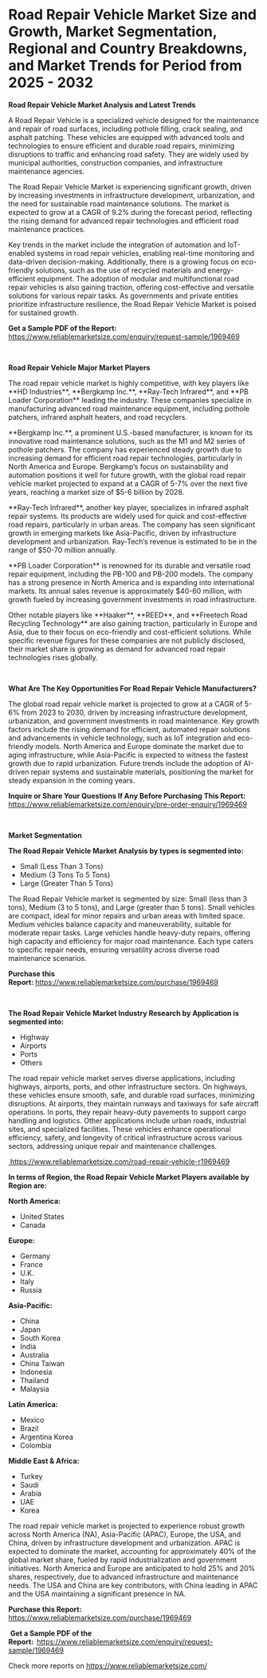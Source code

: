 <p><h1>Road Repair Vehicle Market Size and Growth, Market Segmentation, Regional and Country Breakdowns, and Market Trends for Period from 2025 -  2032</h1></p><p><strong>Road Repair Vehicle Market Analysis and Latest Trends</strong></p>
<p><p>A Road Repair Vehicle is a specialized vehicle designed for the maintenance and repair of road surfaces, including pothole filling, crack sealing, and asphalt patching. These vehicles are equipped with advanced tools and technologies to ensure efficient and durable road repairs, minimizing disruptions to traffic and enhancing road safety. They are widely used by municipal authorities, construction companies, and infrastructure maintenance agencies.</p><p>The Road Repair Vehicle Market is experiencing significant growth, driven by increasing investments in infrastructure development, urbanization, and the need for sustainable road maintenance solutions. The market is expected to grow at a CAGR of 9.2% during the forecast period, reflecting the rising demand for advanced repair technologies and efficient road maintenance practices.</p><p>Key trends in the market include the integration of automation and IoT-enabled systems in road repair vehicles, enabling real-time monitoring and data-driven decision-making. Additionally, there is a growing focus on eco-friendly solutions, such as the use of recycled materials and energy-efficient equipment. The adoption of modular and multifunctional road repair vehicles is also gaining traction, offering cost-effective and versatile solutions for various repair tasks. As governments and private entities prioritize infrastructure resilience, the Road Repair Vehicle Market is poised for sustained growth.</p></p>
<p><strong>Get a Sample PDF of the Report:&nbsp;</strong> <a href="https://www.reliablemarketsize.com/enquiry/request-sample/1969469?utm_campaign=1143&utm_medium=2&utm_source=Github&utm_content=ia&utm_term=22012025&utm_id=road-repair-vehicle">https://www.reliablemarketsize.com/enquiry/request-sample/1969469</a></p>
<p>&nbsp;</p>
<p><strong>Road Repair Vehicle Major Market Players</strong></p>
<p><p>The road repair vehicle market is highly competitive, with key players like **HD Industries**, **Bergkamp Inc.**, **Ray-Tech Infrared**, and **PB Loader Corporation** leading the industry. These companies specialize in manufacturing advanced road maintenance equipment, including pothole patchers, infrared asphalt heaters, and road recyclers.</p><p>**Bergkamp Inc.**, a prominent U.S.-based manufacturer, is known for its innovative road maintenance solutions, such as the M1 and M2 series of pothole patchers. The company has experienced steady growth due to increasing demand for efficient road repair technologies, particularly in North America and Europe. Bergkamp’s focus on sustainability and automation positions it well for future growth, with the global road repair vehicle market projected to expand at a CAGR of 5-7% over the next five years, reaching a market size of $5-6 billion by 2028.</p><p>**Ray-Tech Infrared**, another key player, specializes in infrared asphalt repair systems. Its products are widely used for quick and cost-effective road repairs, particularly in urban areas. The company has seen significant growth in emerging markets like Asia-Pacific, driven by infrastructure development and urbanization. Ray-Tech’s revenue is estimated to be in the range of $50-70 million annually.</p><p>**PB Loader Corporation** is renowned for its durable and versatile road repair equipment, including the PB-100 and PB-200 models. The company has a strong presence in North America and is expanding into international markets. Its annual sales revenue is approximately $40-60 million, with growth fueled by increasing government investments in road infrastructure.</p><p>Other notable players like **Haaker**, **REED**, and **Freetech Road Recycling Technology** are also gaining traction, particularly in Europe and Asia, due to their focus on eco-friendly and cost-efficient solutions. While specific revenue figures for these companies are not publicly disclosed, their market share is growing as demand for advanced road repair technologies rises globally.</p></p>
<p>&nbsp;</p>
<p><strong>What Are The Key Opportunities For Road Repair Vehicle Manufacturers?</strong></p>
<p><p>The global road repair vehicle market is projected to grow at a CAGR of 5-6% from 2023 to 2030, driven by increasing infrastructure development, urbanization, and government investments in road maintenance. Key growth factors include the rising demand for efficient, automated repair solutions and advancements in vehicle technology, such as IoT integration and eco-friendly models. North America and Europe dominate the market due to aging infrastructure, while Asia-Pacific is expected to witness the fastest growth due to rapid urbanization. Future trends include the adoption of AI-driven repair systems and sustainable materials, positioning the market for steady expansion in the coming years.</p></p>
<p><strong>Inquire or Share Your Questions If Any Before Purchasing This Report:</strong> <a href="https://www.reliablemarketsize.com/enquiry/pre-order-enquiry/1969469?utm_campaign=1143&utm_medium=2&utm_source=Github&utm_content=ia&utm_term=22012025&utm_id=road-repair-vehicle">https://www.reliablemarketsize.com/enquiry/pre-order-enquiry/1969469</a></p>
<p>&nbsp;</p>
<p><strong>Market Segmentation</strong></p>
<p><strong>The Road Repair Vehicle Market Analysis by types is segmented into:</strong></p>
<p><ul><li>Small (Less Than 3 Tons)</li><li>Medium (3 Tons To 5 Tons)</li><li>Large (Greater Than 5 Tons)</li></ul></p>
<p><p>The Road Repair Vehicle market is segmented by size: Small (less than 3 tons), Medium (3 to 5 tons), and Large (greater than 5 tons). Small vehicles are compact, ideal for minor repairs and urban areas with limited space. Medium vehicles balance capacity and maneuverability, suitable for moderate repair tasks. Large vehicles handle heavy-duty repairs, offering high capacity and efficiency for major road maintenance. Each type caters to specific repair needs, ensuring versatility across diverse road maintenance scenarios.</p></p>
<p><strong>Purchase this Report:&nbsp;</strong><a href="https://www.reliablemarketsize.com/purchase/1969469?utm_campaign=1143&utm_medium=2&utm_source=Github&utm_content=ia&utm_term=22012025&utm_id=road-repair-vehicle">https://www.reliablemarketsize.com/purchase/1969469</a></p>
<p>&nbsp;</p>
<p><strong>The Road Repair Vehicle Market Industry Research by Application is segmented into:</strong></p>
<p><ul><li>Highway</li><li>Airports</li><li>Ports</li><li>Others</li></ul></p>
<p><p>The road repair vehicle market serves diverse applications, including highways, airports, ports, and other infrastructure sectors. On highways, these vehicles ensure smooth, safe, and durable road surfaces, minimizing disruptions. At airports, they maintain runways and taxiways for safe aircraft operations. In ports, they repair heavy-duty pavements to support cargo handling and logistics. Other applications include urban roads, industrial sites, and specialized facilities. These vehicles enhance operational efficiency, safety, and longevity of critical infrastructure across various sectors, addressing unique repair and maintenance challenges.</p></p>
<p><a href="https://www.reliablemarketsize.com/road-repair-vehicle-r1969469?utm_campaign=1143&utm_medium=2&utm_source=Github&utm_content=ia&utm_term=22012025&utm_id=road-repair-vehicle">&nbsp;https://www.reliablemarketsize.com/road-repair-vehicle-r1969469</a></p>
<p><strong>In terms of Region, the Road Repair Vehicle Market Players available by Region are:</strong></p>
<p>
    <p> <strong> North America: </strong>
        <ul>
            <li>United States</li>
            <li>Canada</li>
        </ul>
        </p> 
    <p> <strong> Europe: </strong>
        <ul>
            <li>Germany</li>
            <li>France</li>
            <li>U.K.</li>
            <li>Italy</li>
            <li>Russia</li>
        </ul>
        </p> 
    <p> <strong> Asia-Pacific: </strong>
        <ul>
            <li>China</li>
            <li>Japan</li>
            <li>South Korea</li>
            <li>India</li>
            <li>Australia</li>
            <li>China Taiwan</li>
            <li>Indonesia</li>
            <li>Thailand</li>
            <li>Malaysia</li>
        </ul>
        </p> 
    <p> <strong> Latin America: </strong>
        <ul>
            <li>Mexico</li>
            <li>Brazil</li>
            <li>Argentina Korea</li>
            <li>Colombia</li>
        </ul>
        </p> 
    <p> <strong> Middle East & Africa: </strong>
        <ul>
            <li>Turkey</li>
            <li>Saudi</li>
            <li>Arabia</li>
            <li>UAE</li>
            <li>Korea</li>
        </ul>
    </p>
    </p>
<p><p>The road repair vehicle market is projected to experience robust growth across North America (NA), Asia-Pacific (APAC), Europe, the USA, and China, driven by infrastructure development and urbanization. APAC is expected to dominate the market, accounting for approximately 40% of the global market share, fueled by rapid industrialization and government initiatives. North America and Europe are anticipated to hold 25% and 20% shares, respectively, due to advanced infrastructure and maintenance needs. The USA and China are key contributors, with China leading in APAC and the USA maintaining a significant presence in NA.</p></p>
<p><strong>Purchase this Report: </strong><a href="https://www.reliablemarketsize.com/purchase/1969469?utm_campaign=1143&utm_medium=2&utm_source=Github&utm_content=ia&utm_term=22012025&utm_id=road-repair-vehicle">https://www.reliablemarketsize.com/purchase/1969469</a></p>
<p>&nbsp;<strong>Get a Sample PDF of the Report:&nbsp;&nbsp;</strong><a href="https://www.reliablemarketsize.com/enquiry/request-sample/1969469?utm_campaign=1143&utm_medium=2&utm_source=Github&utm_content=ia&utm_term=22012025&utm_id=road-repair-vehicle">https://www.reliablemarketsize.com/enquiry/request-sample/1969469</a></p>
<p><strong></strong></p>
<p>Check more reports on <a href="https://www.reliablemarketsize.com/?utm_campaign=1143&utm_medium=2&utm_source=Github&utm_content=ia&utm_term=22012025&utm_id=road-repair-vehicle">https://www.reliablemarketsize.com/</a></p>